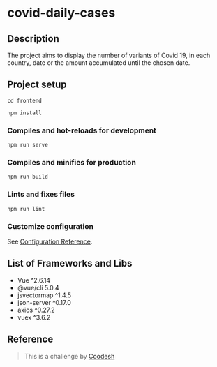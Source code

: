 # covid-daily-cases

## Description

The project aims to display the number of variants of Covid 19, in each country, date or the amount accumulated until the chosen date.

## Project setup
```
cd frontend
```

```
npm install
```

### Compiles and hot-reloads for development
```
npm run serve
```

### Compiles and minifies for production
```
npm run build
```

### Lints and fixes files
```
npm run lint
```

### Customize configuration
See [Configuration Reference](https://cli.vuejs.org/config/).

## List of Frameworks and Libs

* Vue ^2.6.14
* @vue/cli 5.0.4
* jsvectormap ^1.4.5
* json-server ^0.17.0
* axios ^0.27.2
* vuex ^3.6.2

## Reference 

>This is a challenge by [Coodesh](https://coodesh.com)


